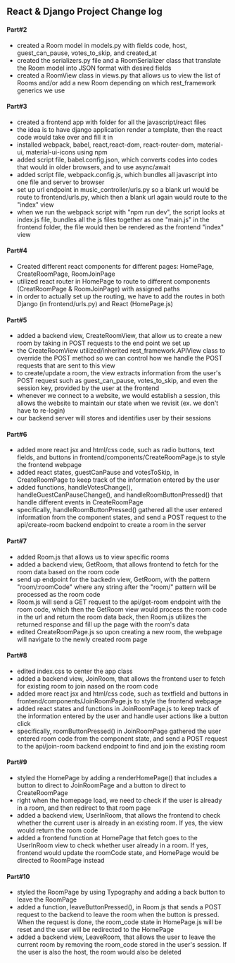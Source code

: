 ## React & Django Project Change log

#### Part#2

- created a Room model in models.py with fields code, host, guest_can_pause, votes_to_skip, and created_at
- created the serializers.py file and a RoomSerializer class that translate the Room model into JSON format with desired fields
- created a RoomView class in views.py that allows us to view the list of Rooms and/or add a new Room depending on which rest_framework generics we use

#### Part#3

- created a frontend app with folder for all the javascript/react files
- the idea is to have django application render a template, then the react code would take over and fill it in
- installed webpack, babel, react,react-dom, react-router-dom, material-ui, material-ui-icons using npm
- added script file, babel.config.json, which converts codes into codes that would in older browsers, and to use async/await
- added script file, webpack.config.js, which bundles all javascript into one file and server to browser
- set up url endpoint in music_controller/urls.py so a blank url would be route to frontend/urls.py, which then a blank url again would route to the "index" view
- when we run the webpack script with "npm run dev", the script looks at index.js file, bundles all the js files together as one "main.js" in the frontend folder, the file would then be rendered as the frontend "index" view

#### Part#4

- Created different react components for different pages: HomePage, CreateRoomPage, RoomJoinPage
- utilized react router in HomePage to route to different components (CreatRoomPage & RoomJoinPage) with assigned paths
- in order to actually set up the routing, we have to add the routes in both Django (in frontend/urls.py) and React (HomePage.js)

#### Part#5

- added a backend view, CreateRoomView, that allow us to create a new room by taking in POST requests to the end point we set up
- the CreateRoomView utilized/inherited rest_framework.APIView class to override the POST method so we can control how we handle the POST requests that are sent to this view
- to create/update a room, the view extracts information from the user's POST request such as guest_can_pause, votes_to_skip, and even the session key, provided by the user at the frontend
- whenever we connect to a website, we would establish a session, this allows the website to maintain our state when we revisit (ex. we don't have to re-login)
- our backend server will stores and identifies user by their sessions

#### Part#6

- added more react jsx and html/css code, such as radio buttons, text fields, and buttons in frontend/components/CreateRoomPage.js to style the frontend webpage
- added react states, guestCanPause and votesToSkip, in CreateRoomPage to keep track of the information entered by the user
- added functions, handleVotesChange(), handleGuestCanPauseChange(), and handleRoomButtonPressed() that handle different events in CreateRoomPage
- specifically, handleRoomButtonPressed() gathered all the user entered information from the component states, and send a POST request to the api/create-room backend endpoint to create a room in the server

#### Part#7

- added Room.js that allows us to view specific rooms
- added a backend view, GetRoom, that allows frontend to fetch for the room data based on the room code
- send up endpoint for the backedn view, GetRoom, with the pattern "room/:roomCode" where any string after the "room/" pattern will be processed as the room code
- Room.js will send a GET request to the api/get-room endpoint with the room code, which then the GetRoom view would process the room code in the url and return the room data back, then Room.js utilizes the returned response and fill up the page with the room's data
- edited CreateRoomPage.js so upon creating a new room, the webpage will navigate to the newly created room page

#### Part#8

- edited index.css to center the app class
- added a backend view, JoinRoom, that allows the frontend user to fetch for existing room to join nased on the room code
- added more react jsx and html/css code, such as textfield and buttons in frontend/components/JoinRoomPage.js to style the frontend webpage
- added react states and functions in JoinRoomPage.js to keep track of the information entered by the user and handle user actions like a button click
- specifically, roomButtonPressed() in JoinRoomPage gathered the user entered room code from the component state, and send a POST request to the api/join-room backend endpoint to find and join the existing room

#### Part#9

- styled the HomePage by adding a renderHomePage() that includes a button to direct to JoinRoomPage and a button to direct to CreateRoomPage
- right when the homepage load, we need to check if the user is already in a room, and then redirect to that room page
- added a backend view, UserInRoom, that allows the frontend to check whether the current user is already in an existing room. If yes, the view would return the room code
- added a frontend function at HomePage that fetch goes to the UserInRoom view to check whether user already in a room. If yes, frontend would update the roomCode state, and HomePage would be directed to RoomPage instead

#### Part#10

- styled the RoomPage by using Typography and adding a back button to leave the RoomPage
- added a function, leaveButtonPressed(), in Room.js that sends a POST request to the backend to leave the room when the button is pressed. When the request is done, the room_code state in HomePage.js will be reset and the user will be redirected to the HomePage
- added a backend view, LeaveRoom, that allows the user to leave the current room by removing the room_code stored in the user's session. If the user is also the host, the room would also be deleted
